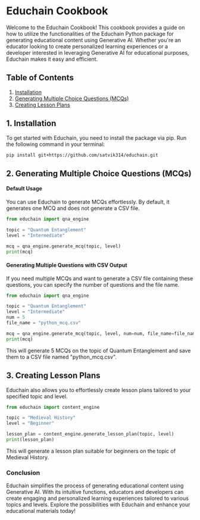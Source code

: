 # Educhain Cookbook

Welcome to the Educhain Cookbook! This cookbook provides a guide on how to utilize the functionalities of the Educhain Python package for generating educational content using Generative AI. Whether you're an educator looking to create personalized learning experiences or a developer interested in leveraging Generative AI for educational purposes, Educhain makes it easy and efficient.

## Table of Contents

1. [Installation](#installation)
2. [Generating Multiple Choice Questions (MCQs)](#generating-mcqs)
3. [Creating Lesson Plans](#creating-lesson-plans)

## 1. Installation <a name="installation"></a>

To get started with Educhain, you need to install the package via pip. Run the following command in your terminal:

```bash
pip install git+https://github.com/satvik314/educhain.git
```

## 2. Generating Multiple Choice Questions (MCQs) <a name="generating-mcqs"></a>

#### Default Usage

You can use Educhain to generate MCQs effortlessly. By default, it generates one MCQ and does not generate a CSV file.

```python
from educhain import qna_engine

topic = "Quantum Entanglement"
level = "Intermediate"

mcq = qna_engine.generate_mcq(topic, level)
print(mcq)
```

#### Generating Multiple Questions with CSV Output

If you need multiple MCQs and want to generate a CSV file containing these questions, you can specify the number of questions and the file name.

```python
from educhain import qna_engine

topic = "Quantum Entanglement"
level = "Intermediate"
num = 5
file_name = "python_mcq.csv"

mcq = qna_engine.generate_mcq(topic, level, num=num, file_name=file_name)
print(mcq)
```

This will generate 5 MCQs on the topic of Quantum Entanglement and save them to a CSV file named "python_mcq.csv".

## 3. Creating Lesson Plans <a name="creating-lesson-plans"></a>

Educhain also allows you to effortlessly create lesson plans tailored to your specified topic and level.

```python
from educhain import content_engine

topic = "Medieval History"
level = "Beginner"

lesson_plan = content_engine.generate_lesson_plan(topic, level)
print(lesson_plan)
```

This will generate a lesson plan suitable for beginners on the topic of Medieval History.

### Conclusion

Educhain simplifies the process of generating educational content using Generative AI. With its intuitive functions, educators and developers can create engaging and personalized learning experiences tailored to various topics and levels. Explore the possibilities with Educhain and enhance your educational materials today!
